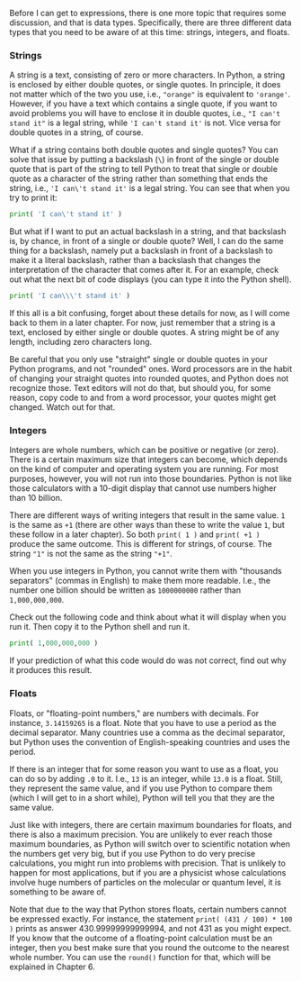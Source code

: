 Before I can get to expressions, there is one more topic that requires
some discussion, and that is data types. Specifically, there are three
different data types that you need to be aware of at this time: strings,
integers, and floats.

### Strings

A string is a text, consisting of zero or more characters. In Python, a
string is enclosed by either double quotes, or single quotes. In
principle, it does not matter which of the two you use, i.e., `"orange"`
is equivalent to `'orange'`. However, if you have a text which contains
a single quote, if you want to avoid problems you will have to enclose
it in double quotes, i.e., `"I can't stand it"` is a legal string, while
`'I can't stand it'` is not. Vice versa for double quotes in a string,
of course.

What if a string contains both double quotes and single quotes? You can
solve that issue by putting a backslash (`\`) in front of the single or
double quote that is part of the string to tell Python to treat that
single or double quote as a character of the string rather than
something that ends the string, i.e., `'I can\'t stand it'` is a legal
string. You can see that when you try to print it:

```python
print( 'I can\'t stand it' )
```

But what if I want to put an actual backslash in a string, and that
backslash is, by chance, in front of a single or double quote? Well, I
can do the same thing for a backslash, namely put a backslash in front
of a backslash to make it a literal backslash, rather than a backslash
that changes the interpretation of the character that comes after it.
For an example, check out what the next bit of code displays (you can
type it into the Python shell).

```python
print( 'I can\\\'t stand it' )
```

If this all is a bit confusing, forget about these details for now, as I
will come back to them in a later chapter. For now, just remember that a
string is a text, enclosed by either single or double quotes. A string
might be of any length, including zero characters long.

Be careful that you only use "straight" single or double quotes in your
Python programs, and not "rounded" ones. Word processors are in the
habit of changing your straight quotes into rounded quotes, and Python
does not recognize those. Text editors will not do that, but should you,
for some reason, copy code to and from a word processor, your quotes
might get changed. Watch out for that.

### Integers

Integers are whole numbers, which can be positive or negative (or zero).
There is a certain maximum size that integers can become, which depends
on the kind of computer and operating system you are running. For most
purposes, however, you will not run into those boundaries. Python is not
like those calculators with a 10-digit display that cannot use numbers
higher than 10 billion.

There are different ways of writing integers that result in the same
value. `1` is the same as `+1` (there are other ways than these to write
the value `1`, but these follow in a later chapter). So both
`print( 1 )` and `print( +1 )` produce the same outcome. This is
different for strings, of course. The string `"1"` is not the same as
the string `"+1"`.

When you use integers in Python, you cannot write them with "thousands
separators" (commas in English) to make them more readable. I.e., the
number one billion should be written as `1000000000` rather than
`1,000,000,000`.

Check out the following code and think about what it will display when
you run it. Then copy it to the Python shell and run it.

```python
print( 1,000,000,000 )
```

If your prediction of what this code would do was not correct, find out
why it produces this result.

### Floats

Floats, or "floating-point numbers," are numbers with decimals. For
instance, `3.14159265` is a float. Note that you have to use a period as
the decimal separator. Many countries use a comma as the decimal
separator, but Python uses the convention of English-speaking countries
and uses the period.

If there is an integer that for some reason you want to use as a float,
you can do so by adding `.0` to it. I.e., `13` is an integer, while
`13.0` is a float. Still, they represent the same value, and if you use
Python to compare them (which I will get to in a short while), Python
will tell you that they are the same value.

Just like with integers, there are certain maximum boundaries for
floats, and there is also a maximum precision. You are unlikely to ever
reach those maximum boundaries, as Python will switch over to scientific
notation when the numbers get very big, but if you use Python to do very
precise calculations, you might run into problems with precision. That
is unlikely to happen for most applications, but if you are a physicist
whose calculations involve huge numbers of particles on the molecular or
quantum level, it is something to be aware of.

Note that due to the way that Python stores floats, certain numbers
cannot be expressed exactly. For instance, the statement
`print( (431 / 100) * 100 )` prints as answer 430.99999999999994, and
not 431 as you might expect. If you know that the outcome of a
floating-point calculation must be an integer, then you best make sure
that you round the outcome to the nearest whole number. You can use the
`round()` function for that, which will be explained in Chapter
6.
